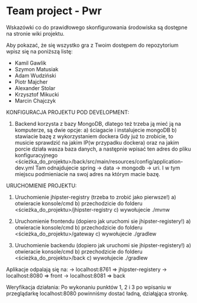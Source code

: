 ﻿# Team project - Pwr

Wskazówki co do prawidłowego skonfigurowania środowiska są dostępne na stronie wiki projektu.

Aby pokazać, że się wszystko gra z Twoim dostępem do repozytorium wpisz się na poniższą listę:
+ Kamil Gawlik
+ Szymon Matusiak
+ Adam Wudziński
+ Piotr Majcher
+ Alexander Stolar
+ Krzysztof Mikucki
+ Marcin Chajczyk

KONFIGURACJA PROJEKTU POD DEVELOPMENT:
1. Backend korzysta z bazy MongoDB, dlatego też trzeba ją mieć ją na komputerze,
    są dwie opcje:
    a) ściagacie i instalujecie mongoDB
    b) stawiacie bazę z wykorzystaniem dockera
    Gdy już to zrobicie, to musicie sprawdzić na jakim IP(w przypadku dockera) oraz na jakim
       porcie działa wasza baza danych, a następnie wpisać ten adres do pliku konfiguracyjnego
       <ścieżka_do_projektu>/back/src/main/resources/config/application-dev.yml
       Tam odnajdujecie spring -> data -> mongodb -> uri. I w tym miejscu podmieniacie na swoj
       adres na którym macie bazę.

URUCHOMIENIE PROJEKTU:
1. Uruchomienie jhipster-registry (trzeba to zrobić jako pierwsze!)
    a) otwieracie konsole/cmd
    b) przechodzicie do folderu <ścieżka_do_projektu>/jhipster-registry
    c) wywołujecie ./mvnw

2. Uruchomienie frontendu (dopiero jak uruchomi sie jhipster-registery!)
        a) otwieracie konsole/cmd
        b) przechodzicie do folderu <ścieżka_do_projektu>/gateway
        c) wywołujecie ./gradlew

3. Uruchomienie backendu (dopiero jak uruchomi sie jhipster-registery!)
        a) otwieracie konsole/cmd
        b) przechodzicie do folderu <ścieżka_do_projektu>/back
        c) wywołujecie ./gradlew

Aplikacje odpalają się na:
    -> localhost:8761  => jhipster-registery
    -> localhost:8080  => front
    -> localhost:8081  => back

Weryfikacja działania:
    Po wykonaniu punktów 1, 2 i 3 po wpisaniu w przeglądarkę localhost:8080
     powinniśmy dostać ładną, działąjąca stronkę.
